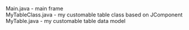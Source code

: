 Main.java - main frame  
MyTableClass.java - my customable table class based on JComponent  
MyTable.java - my customable table data model  
